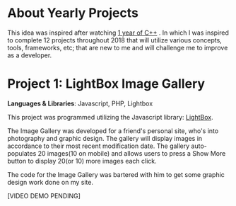 # About Yearly Projects
This idea was inspired after watching [1 year of C++](https://www.youtube.com/watch?v=LrEvoKI07Ww&t=1s) . In which I was inspired to complete 12 projects throughout 2018 that will utilize various concepts, tools, frameworks, etc; that are new to me and will challenge me to improve as a developer.

# Project 1: LightBox Image Gallery

**Languages & Libraries**: Javascript, PHP, Lightbox

This project was programmed utilizing the Javascript library: [LightBox](http://lokeshdhakar.com/projects/lightbox2/).

The Image Gallery was developed for a friend's personal site, who's into photography and graphic design. The gallery will display images in accordance to their most recent modification date.
The gallery auto-populates 20 images(10 on mobile) and allows users to press a Show More button to display 20(or 10) more images each click.

The code for the Image Gallery was bartered with him to get some graphic design work done on my site.

[VIDEO DEMO PENDING]
